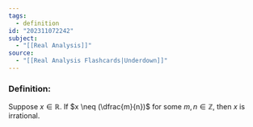 ```yaml
---
tags:
  - definition
id: "202311072242"
subject:
  - "[[Real Analysis]]"
source:
  - "[[Real Analysis Flashcards|Underdown]]"
---
```

### Definition:
Suppose $x \in \mathbb{R}$. If $x \neq (\dfrac{m}{n})$ for some $m, n \in \mathbb{Z}$, then $x$ is irrational.